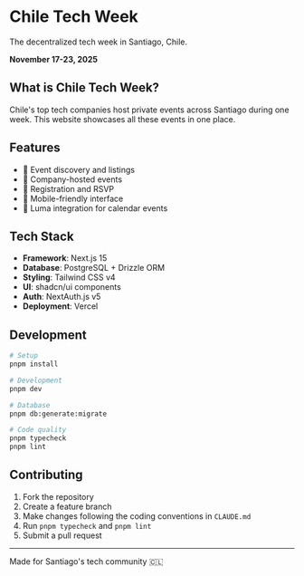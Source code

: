 # Chile Tech Week

The decentralized tech week in Santiago, Chile.

**November 17-23, 2025**

## What is Chile Tech Week?

Chile's top tech companies host private events across Santiago during one week. This website showcases all these events in one place.

## Features

- 📅 Event discovery and listings
- 🏢 Company-hosted events
- 🎫 Registration and RSVP
- 📱 Mobile-friendly interface
- 🔗 Luma integration for calendar events

## Tech Stack

- **Framework**: Next.js 15
- **Database**: PostgreSQL + Drizzle ORM
- **Styling**: Tailwind CSS v4
- **UI**: shadcn/ui components
- **Auth**: NextAuth.js v5
- **Deployment**: Vercel

## Development

```bash
# Setup
pnpm install

# Development
pnpm dev

# Database
pnpm db:generate:migrate

# Code quality
pnpm typecheck
pnpm lint
```

## Contributing

1. Fork the repository
2. Create a feature branch
3. Make changes following the coding conventions in `CLAUDE.md`
4. Run `pnpm typecheck` and `pnpm lint`
5. Submit a pull request

---

Made for Santiago's tech community 🇨🇱
